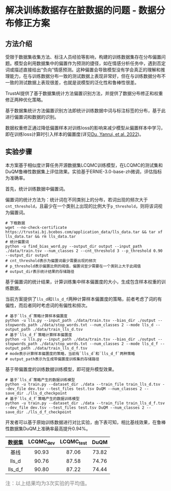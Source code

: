 # 解决训练数据存在脏数据的问题 - 数据分布修正方案
## 方法介绍
受限于数据集收集方法、标注人员经验等影响，构建的训练数据集存在分布偏置问题。模型会利用数据集中的偏置作为预测的捷径，如在情感分析任务中，遇到否定词或描述直接给出“负向”情感预测。这种偏置会导致模型没有学会真正的理解和推理能力，在与训练数据分布一致的测试数据上表现非常好，但在与训练数据分布不一致的测试数据上表现很差，也就是说模型的泛化性和鲁棒性很差。

TrustAI提供了基于数据集统计方法偏置识别方法，并提供了数据分布修正和权重修正两种优化策略。

基于数据集统计方法偏置识别方法即统计训练数据中词与标注标签的分布，基于此进行偏置词和数据的识别。

数据权重修正通过降低偏置样本对训练loss的影响来减少模型从偏置样本中学习，即在训练loss计算时引入样本的偏置度(详见[Du, Yanrui, et al. 2022](https://arxiv.org/abs/2205.12593))。

## 实验步骤
本方案基于相似度计算任务开源数据集LCQMC训练模型，在LCQMC的测试集和DuQM鲁棒性数据集上评估效果。实验基于ERNIE-3.0-base-zh微调，评估指标为准确率。

首先，统计训练数据中偏置词。

偏置词的统计方法为：统计词在不同类别上的分布，若词出现的频次大于`cnt_threshold`，且最少在一个类别上出现的比例大于`p_threshold`，则将该词视为偏置词。

```shell
# 下载数据
wget --no-check-certificate https://trustai.bj.bcebos.com/application_data/lls_data.tar && tar xf lls_data.tar && rm lls_data.tar
# 统计偏置词
python -u find_bias_word.py --output_dir output --input_path ./data/train.tsv --num_classes 2 --cnt_threshold 3 --p_threshold 0.90 --output_dir output
# cnt_threshold表示为偏置词最少需要出现的频次
# p_threshold表示偏置比例的阈值，偏置词至少需要在一个类别上大于此阈值
# output_dir表示统计结果的存储路径
```

基于偏置词的统计结果，计算训练集中样本偏置度的大小，生成包含样本权重的训练数据。

当前方案提供了`lls_d`和`lls_d_f`两种计算样本偏置度的策略，前者考虑了词的有偏性，而后者同时考虑词的有偏性和频次。

```shell
# 基于`lls_d`策略计算样本偏置度
python -u lls.py --input_path ./data/train.tsv --bias_dir ./output --stopwords_path ./data/stop_words.txt --num_classes 2 --mode lls_d --output_path ./data/train_lls_d.tsv
# 基于`lls_d_f`策略计算样本偏置度
python -u lls.py --input_path ./data/train.tsv --bias_dir ./output --stopwords_path ./data/stop_words.txt --num_classes 2 --mode lls_d_f --output_path ./data/train_lls_d_f.tsv
# mode表示计算样本偏置度的策略，当前有`lls_d`和`lls_d_f`两种策略
# output_path表示为生成带偏置度训练集的存储路径
```

基于带偏置度的训练数据训练模型，即可提升模型效果。
```shell
# 基于`lls_d`策略产生的数据训练模型
python -u train.py --dataset_dir ./data --train_file train_lls_d.tsv --dev_file dev.tsv --test_files test.tsv DuQM --num_classes 2 --save_dir ./lls_d_checkpoint
# 基于`lls_d_f`策略产生的数据训练模型
python -u train.py --dataset_dir ./data --train_file train_lls_d_f.tsv --dev_file dev.tsv --test_files test.tsv DuQM --num_classes 2 --save_dir ./lls_d_f_checkpoint
```

开发者可以基于原始训练数据进行对比实验，由下表可知，相比基线效果，在鲁棒性数据集DuQM上准确率最高提升0.94%。

|   数据集  |  LCQMC<sub>dev</sub>  | LCQMC<sub>test</sub>  |   DuQM  |  
| :-------:  | :-------:  | :-------:  | :-------:  |
| 基线   | 90.93 | 87.06 | 73.82 |  
| lls_d  | 90.76 | 87.58 | 74.76 |  
| lls_d_f  |  90.80 | 87.22 | 74.44 |  

<font size=3 color=gray>注：以上结果均为3次实验的平均值。</font>

